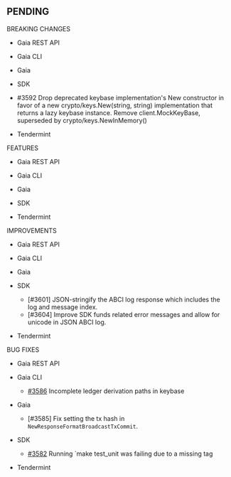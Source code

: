 ## PENDING

BREAKING CHANGES

* Gaia REST API

* Gaia CLI

* Gaia

* SDK
 * \#3592 Drop deprecated keybase implementation's
   New constructor in favor of a new
   crypto/keys.New(string, string) implementation that
   returns a lazy keybase instance. Remove client.MockKeyBase,
   superseded by crypto/keys.NewInMemory()

* Tendermint

FEATURES

* Gaia REST API

* Gaia CLI

* Gaia

* SDK

* Tendermint


IMPROVEMENTS

* Gaia REST API

* Gaia CLI

* Gaia

* SDK
  * [\#3601] JSON-stringify the ABCI log response which includes the log and message
  index.
  * [\#3604] Improve SDK funds related error messages and allow for unicode in
  JSON ABCI log.

* Tendermint


BUG FIXES

* Gaia REST API

* Gaia CLI
  * [\#3586](https://github.com/cosmos/cosmos-sdk/pull/3586) Incomplete ledger derivation paths in keybase 

* Gaia
  * [\#3585] Fix setting the tx hash in `NewResponseFormatBroadcastTxCommit`.

* SDK
  * [\#3582](https://github.com/cosmos/cosmos-sdk/pull/3582) Running `make test_unit was failing due to a missing tag

* Tendermint
